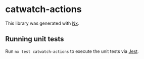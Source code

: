 # catwatch-actions

This library was generated with [Nx](https://nx.dev).

## Running unit tests

Run `nx test catwatch-actions` to execute the unit tests via [Jest](https://jestjs.io).
